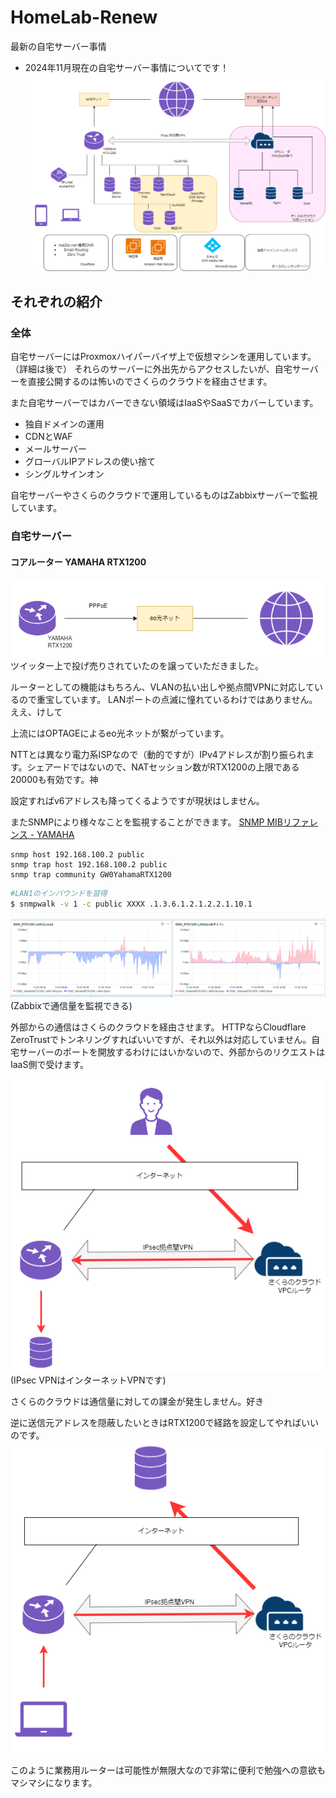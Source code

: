 # HomeLab-Renew
最新の自宅サーバー事情
* 2024年11月現在の自宅サーバー事情についてです！
![home](./home.drawio.png)

## それぞれの紹介

### 全体
自宅サーバーにはProxmoxハイパーバイザ上で仮想マシンを運用しています。（詳細は後で）
それらのサーバーに外出先からアクセスしたいが、自宅サーバーを直接公開するのは怖いのでさくらのクラウドを経由させます。

また自宅サーバーではカバーできない領域はIaaSやSaaSでカバーしています。
* 独自ドメインの運用
* CDNとWAF
* メールサーバー
* グローバルIPアドレスの使い捨て
* シングルサインオン

自宅サーバーやさくらのクラウドで運用しているものはZabbixサーバーで監視しています。

### 自宅サーバー
#### コアルーター YAMAHA RTX1200
![page2](./img/page2-001.png)
ツイッター上で投げ売りされていたのを譲っていただきました。

ルーターとしての機能はもちろん、VLANの払い出しや拠点間VPNに対応しているので重宝しています。
LANポートの点滅に憧れているわけではありません。ええ、けして

上流にはOPTAGEによるeo光ネットが繋がっています。

NTTとは異なり電力系ISPなので（動的ですが）IPv4アドレスが割り振られます。シェアードではないので、NATセッション数がRTX1200の上限である20000も有効です。神

設定すればv6アドレスも降ってくるようですが現状はしません。

またSNMPにより様々なことを監視することができます。
[SNMP MIBリファレンス - YAMAHA](https://www.rtpro.yamaha.co.jp/SW/docs/swx3200/Rev_4_00_13/other/other_snmp_mib.html?rev=4.00.13)
```config
snmp host 192.168.100.2 public
snmp trap host 192.168.100.2 public
snmp trap community GW0YahamaRTX1200
```
```bash
#LAN1のインバウンドを習得
$ snmpwalk -v 1 -c public XXXX .1.3.6.1.2.1.2.2.1.10.1
```
![sc-img1](./img/sc-image1.png)
(Zabbixで通信量を監視できる)

外部からの通信はさくらのクラウドを経由させます。
HTTPならCloudflare ZeroTrustでトンネリングすればいいですが、それ以外は対応していません。自宅サーバーのポートを開放するわけにはいかないので、外部からのリクエストはIaaS側で受けます。

![page2-002](./img/page2-002.png)
(IPsec VPNはインターネットVPNです)

さくらのクラウドは通信量に対しての課金が発生しません。好き

逆に送信元アドレスを隠蔽したいときはRTX1200で経路を設定してやればいいのです。
![page2-003](./img/page2-003.png)

このように業務用ルーターは可能性が無限大なので非常に便利で勉強への意欲もマシマシになります。
